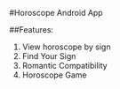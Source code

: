#Horoscope Android App

##Features:
1. View horoscope by sign
2. Find Your Sign
3. Romantic Compatibility
4. Horoscope Game
